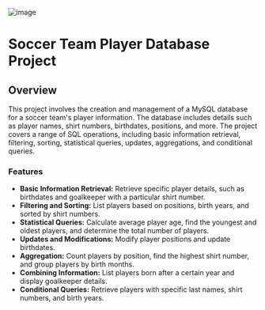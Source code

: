 ![image](https://github.com/mAnethiA/FootBall-EDA-SQL/assets/42315297/3ca22bc1-08bc-404a-8e12-1847435457fa)
<h1>Soccer Team Player Database Project</h1>

<h2>Overview</h2>

This project involves the creation and management of a MySQL database for a soccer team's player information. The database includes details such as player names, shirt numbers, birthdates, positions, and more. The project covers a range of SQL operations, including basic information retrieval, filtering, sorting, statistical queries, updates, aggregations, and conditional queries.

<h3>Features</h3>

* **Basic Information Retrieval:** Retrieve specific player details, such as birthdates and goalkeeper with a particular shirt number.
* **Filtering and Sorting:** List players based on positions, birth years, and sorted by shirt numbers.
* **Statistical Queries:** Calculate average player age, find the youngest and oldest players, and determine the total number of players.
* **Updates and Modifications:** Modify player positions and update birthdates.
* **Aggregation:** Count players by position, find the highest shirt number, and group players by birth months.
* **Combining Information:** List players born after a certain year and display goalkeeper details.
* **Conditional Queries:** Retrieve players with specific last names, shirt numbers, and birth years.



